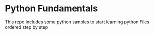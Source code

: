 # Python Fundamentals 
  This repo includes some python samples to start learning python
  Files ordered step by step

